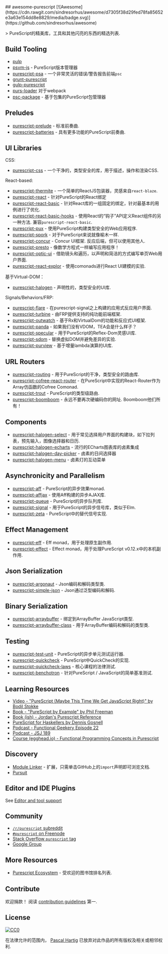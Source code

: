 <div class="github-widget" data-repo="passy/awesome-purescript"></div>
<script async src="https://pagead2.googlesyndication.com/pagead/js/adsbygoogle.js"></script><ins class="adsbygoogle" style="display:block" data-ad-client="ca-pub-6890694312814945" data-ad-slot="5473692530" data-ad-format="auto"  data-full-width-responsive="true"></ins><script>(adsbygoogle = window.adsbygoogle || []).push({});</script>
## awesome-purescript [![Awesome](https://cdn.rawgit.com/sindresorhus/awesome/d7305f38d29fed78fa85652e3a63e154dd8e8829/media/badge.svg)](https://github.com/sindresorhus/awesome)

&gt; PureScript的精美库，工具和其他闪亮的东西的精选列表.

## Build Tooling

- [pulp](https://github.com/bodil/pulp)
- [psvm-js](https://github.com/ThomasCrvsr/psvm-js) -  PureScript版本管理器
- [purescript-psa](https://github.com/natefaubion/purescript-psa) - 一个非常灵活的错误/警告报告前端`psc`
- [grunt-purescript](https://github.com/purescript-contrib/grunt-purescript)
- [gulp-purescript](https://github.com/purescript-contrib/gulp-purescript)
- [purs-loader](https://github.com/ethul/purs-loader) 对于webpack
- [psc-package](https://github.com/purescript/psc-package) - 基于包集的PureScript包管理器

## Preludes

- [purescript-prelude](https://github.com/purescript/purescript-prelude) - 标准前奏曲.
- [purescript-batteries](https://github.com/tfausak/purescript-batteries) - 具有更多功能的PureScript前奏曲.

## UI Libraries

CSS:

- [purescript-css](https://github.com/slamdata/purescript-css) - 一个干净的，类型安全的库，用于描述，操作和渲染CSS.

React-based:

- [purescript-thermite](https://github.com/paf31/purescript-thermite) - 一个简单的ReactJS包装器，灵感来自`react-blaze`.
- [purescript-react](https://github.com/purescript-contrib/purescript-react) - 针对PureScript的React绑定
- [purescript-react-basic](https://github.com/lumihq/purescript-react-basic) - 针对React库的一组固定的绑定，针对最基本的用例进行了优化.
- [purescript-react-basic-hooks](https://github.com/spicydonuts/purescript-react-basic-hooks)   - 使用React的“钩子”API定义React组件的另一种方法.  兼容`purescript-react-basic`.
- [purescript-pux](https://github.com/alexmingoia/purescript-pux) - 使用PureScript构建类型安全的Web应用程序.
- [purescript-spork](https://github.com/natefaubion/purescript-spork) - 对于PureScript来说就像榆木一样.
- [purescript-concur](https://github.com/ajnsit/purescript-concur)   -  Concur UI框架.  反应后端，但可以使用其他人.
- [purescript-presto](https://github.com/juspay/purescript-presto) - 像数学方程式一样编写应用程序！
- [purescript-optic-ui](https://github.com/zrho/purescript-optic-ui) - 借助镜头和遍历，以声明和简洁的方式编写单页Web用户界面.
- [purescript-react-explor](https://github.com/paf31/purescript-react-explore) - 使用comonads进行React UI建模的实验.

基于Virtual-DOM：

- [purescript-halogen](https://github.com/slamdata/purescript-halogen) - 声明性的，类型安全的UI库.

Signals/Behaviors/FRP:

- [purescript-flare](https://github.com/sharkdp/purescript-flare) - 在purescript-signal之上构建的应用式反应用户界面.
- [purescript-turbine](https://github.com/funkia/purescript-turbine) - 由FRP提供支持的纯功能前端框架.
- [purescript-outwatch](https://github.com/OutWatch/purescript-outwatch) - 基于Rx和VirtualDom的功能和反应式UI框架.
- [purescript-panda](https://github.com/i-am-tom/purescript-panda) - 如果我们没有VDOM，TEA会是什么样子？
- [purescript-specular](https://github.com/restaumatic/purescript-specular) - 用于PureScript的Reflex-Dom灵感UI库.
- [purescript-sdom](https://github.com/paf31/purescript-sdom) - 替换虚拟DOM并避免差异的实验.
- [purescript-purview](https://github.com/paf31/purescript-purview) - 基于增量lambda演算的UI库.

## URL Routers

- [purescript-routing](https://github.com/slamdata/purescript-routing) - 用于PureScript的干净，类型安全的路由库.
- [purescript-cofree-react-router](https://github.com/coot/purescript-cofree-react-router) - 在PureScript中实现的React-Router作为Array仿函数的Cofree Comonad.
- [purescript-trout](https://github.com/owickstrom/purescript-trout) -  PureScript的类型级路由.
- [purescript-boomboom](https://github.com/paluh/purescript-boomboom)   - 永远不要再次硬编码你的网址.  Boomboom他们所有！

## Components

- [purescript-halogen-select](https://github.com/citizennet/purescript-halogen-select) - 用于常见选择用户界面的构建块，如下拉列表，预先输入，图像选择器和日历.
- [purescript-halogen-echarts](https://github.com/slamdata/purescript-halogen-echarts) - 流行的ECharts图表库的卤素集成
- [purescript-halogen-day-picker](https://github.com/rnons/purescript-halogen-day-picker) - 卤素的日间选择器
- [purescript-halogen-menu](https://github.com/slamdata/purescript-halogen-menu) - 卤素灯的互动菜单

## Asynchronicity and Parallelism

- [purescript-aff](https://github.com/slamdata/purescript-aff) -  PureScript的异步效果monad.
- [purescript-affjax](https://github.com/slamdata/purescript-aff) - 使用Aff构建的异步AJAX库.
- [purescript-queue](https://github.com/athanclark/purescript-queue) -  PureScript的异步队列库.
- [purescript-signal](https://github.com/bodil/purescript-signal) - 用于PureScript的异步信号库，类似于Elm.
- [purescript-zeta](https://github.com/athanclark/purescript-zeta) -  PureScript中的替代信号实现.

## Effect Management

- [purescript-eff](https://github.com/purescript/purescript-eff) -  Eff monad，用于处理原生副作用.
- [purescript-effect](https://github.com/purescript/purescript-effect) -  Effect monad，用于处理PureScript v0.12.x中的本机副作用.

## Json Serialization

- [purescript-argonaut](https://github.com/purescript-contrib/purescript-argonaut) -  Json编码和解码类型类.
- [purescript-simple-json](https://github.com/justinwoo/purescript-simple-json) -  Json通过泛型编码和解码.

## Binary Serialization

- [purescript-arraybuffer](https://github.com/jacereda/purescript-arraybuffer) - 绑定到ArrayBuffer JavaScript类型.
- [purescript-arraybuffer-class](https://github.com/athanclark/purescript-arraybuffer-class) - 用于ArrayBuffer编码和解码的类型类.

## Testing

- [purescript-test-unit](https://github.com/bodil/purescript-test-unit) -  PureScript的异步单元测试运行器.
- [purescript-quickcheck](https://github.com/purescript/purescript-quickcheck) -  PureScript中QuickCheck的实现.
- [purescript-quickcheck-laws](https://github.com/garyb/purescript-quickcheck-laws) - 核心课程的法律测试.
- [purescript-benchotron](https://github.com/hdgarrood/purescript-benchotron) - 针对PureScript / JavaScript的简单基准测试.

## Learning Resources

- [Video - "PureScript (Maybe This Time We Get JavaScript Right)" by Bodil Stokke](https://www.youtube.com/watch?v=yIlDBPiMb0o)
- [Book - "PureScript by Example" by Phil Freeman](https://leanpub.com/purescript/read)
- [Book (ish) - Jordan's Purescript Reference](https://github.com/JordanMartinez/purescript-jordans-reference)
- [PureScript for Haskellers by Dennis Gosnell](http://www.arow.info/blog/posts/2015-12-17-purescript-intro.html)
- [Podcast - Functional Geekery Episode 22](https://www.functionalgeekery.com/episode-22-lambdaconf-2015-part-1/)
- [Podcast - JSJ 189](https://devchat.tv/js-jabber/189-jsj-purescript-with-john-a-de-goes-and-phil-freeman)
- [Course (egghead.io) - Functional Programming Concepts in Purescript](https://egghead.io/courses/functional-programming-concepts-in-purescript)

## Discovery

- [Module Linker](https://fiatjaf.alhur.es/module-linker/#/purescript) - 扩展，只需单击GitHub上的`import`声明即可浏览文档.
- [Pursuit](https://pursuit.purescript.org/)

## Editor and IDE Plugins

See [Editor and tool support](https://github.com/purescript/purescript/wiki/Editor-and-tool-support)

## Community

- [`/r/purescript` subreddit](http://www.reddit.com/r/purescript)
- [`#purescript` on Freenode](http://webchat.freenode.net/?channels=purescript)
- [Stack Overflow `purescript` tag](http://stackoverflow.com/questions/tagged/purescript)
- [Google Group](https://groups.google.com/forum/#!forum/purescript)

## More Resources

- [Purescript Ecosystem](https://github.com/xgrommx/purescript-ecosystem) - 受欢迎的图书馆排名列表.

## Contribute

 欢迎捐款！  阅读 [contribution guidelines](https://github.com/passy/awesome-purescript/blob/master/contributing.md) 第一.


## License

[![CC0](http://i.creativecommons.org/p/zero/1.0/88x31.png)](http://creativecommons.org/publicdomain/zero/1.0/)

在法律允许的范围内， [Pascal Hartig](https://passy.me/) 已放弃对此作品的所有版权及相关或相邻权利.
